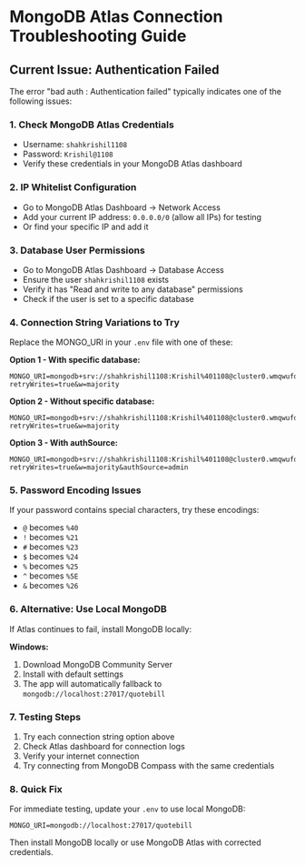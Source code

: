 # MongoDB Atlas Connection Troubleshooting Guide

## Current Issue: Authentication Failed

The error "bad auth : Authentication failed" typically indicates one of the following issues:

### 1. **Check MongoDB Atlas Credentials**
- Username: `shahkrishil1108`
- Password: `Krishil@1108`
- Verify these credentials in your MongoDB Atlas dashboard

### 2. **IP Whitelist Configuration**
- Go to MongoDB Atlas Dashboard → Network Access
- Add your current IP address: `0.0.0.0/0` (allow all IPs) for testing
- Or find your specific IP and add it

### 3. **Database User Permissions**
- Go to MongoDB Atlas Dashboard → Database Access
- Ensure the user `shahkrishil1108` exists
- Verify it has "Read and write to any database" permissions
- Check if the user is set to a specific database

### 4. **Connection String Variations to Try**

Replace the MONGO_URI in your `.env` file with one of these:

**Option 1 - With specific database:**
```
MONGO_URI=mongodb+srv://shahkrishil1108:Krishil%401108@cluster0.wmqwufd.mongodb.net/quotebill?retryWrites=true&w=majority
```

**Option 2 - Without specific database:**
```
MONGO_URI=mongodb+srv://shahkrishil1108:Krishil%401108@cluster0.wmqwufd.mongodb.net/?retryWrites=true&w=majority
```

**Option 3 - With authSource:**
```
MONGO_URI=mongodb+srv://shahkrishil1108:Krishil%401108@cluster0.wmqwufd.mongodb.net/quotebill?retryWrites=true&w=majority&authSource=admin
```

### 5. **Password Encoding Issues**
If your password contains special characters, try these encodings:
- `@` becomes `%40`
- `!` becomes `%21`
- `#` becomes `%23`
- `$` becomes `%24`
- `%` becomes `%25`
- `^` becomes `%5E`
- `&` becomes `%26`

### 6. **Alternative: Use Local MongoDB**
If Atlas continues to fail, install MongoDB locally:

**Windows:**
1. Download MongoDB Community Server
2. Install with default settings
3. The app will automatically fallback to `mongodb://localhost:27017/quotebill`

### 7. **Testing Steps**
1. Try each connection string option above
2. Check Atlas dashboard for connection logs
3. Verify your internet connection
4. Try connecting from MongoDB Compass with the same credentials

### 8. **Quick Fix**
For immediate testing, update your `.env` to use local MongoDB:
```
MONGO_URI=mongodb://localhost:27017/quotebill
```

Then install MongoDB locally or use MongoDB Atlas with corrected credentials.
